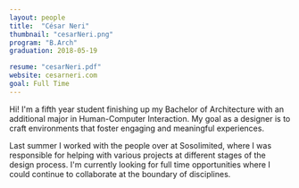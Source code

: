 ```yaml
---
layout: people
title:  "César Neri"
thumbnail: "cesarNeri.png"
program: "B.Arch"
graduation: 2018-05-19

resume: "cesarNeri.pdf"
website: cesarneri.com
goal: Full Time
---
```


Hi! I'm a fifth year student finishing up my Bachelor of Architecture with an additional major in Human-Computer Interaction. My goal as a designer is to craft environments that foster engaging and meaningful experiences.  

Last summer I worked with the people over at Sosolimited, where I was responsible for helping with various projects at different stages of the design process. I'm currently looking for full time opportunities where I could continue to collaborate at the boundary of disciplines.
